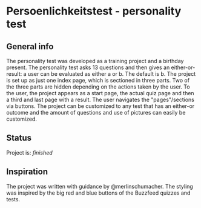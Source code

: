 # Persoenlichkeitstest - personality test

## General info
The personality test was developed as a training project and a birthday present.
The personality test asks 13 questions and then gives an either-or-result: a user can be evaluated as either a or b. The default is b.
The project is set up as just one index page, which is sectioned in three parts. Two of the three parts are hidden depending on the actions taken by the user.
To the user, the project appears as a start page, the actual quiz page and then a third and last page with a result. The user navigates the "pages"/sections via buttons.
The project can be customized to any test that has an either-or outcome and the amount of questions and use of pictures can easily be customized.

## Status
Project is: _finished_

## Inspiration
The project was written with guidance by @merlinschumacher.
The styling was inspired by the big red and blue buttons of the Buzzfeed quizzes and tests.

